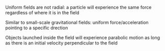 Uniform fields are not radial: a particle will experience the same force regardless of where it is in the field

Similar to small-scale gravitational fields: uniform force/acceleration pointing to a specific drection

Objects launched inside the field will experience parabolic motion as long as there is an initial velocity perpendicular to the field
